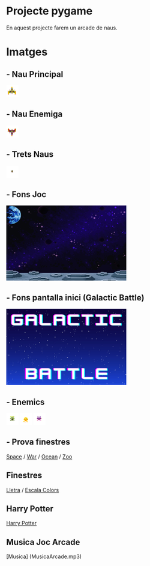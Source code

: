 # Projecte pygame

En aquest projecte farem un arcade de naus. 

# Imatges 

## - Nau Principal
![Nau Principal](NauJoc.png)

## - Nau Enemiga
![Nau Enemiga](NauEnemic.png)

## - Trets Naus 
![Tret Nau](Disparos.png)

## - Fons Joc
![Fons Joc](FondoJuego.png)

## - Fons pantalla inici (Galactic Battle)
![Pantalla inici](GameOn.png)

## - Enemics 
![Enemics Joc](enemic.png) ![Enemics Joc](enemic2.png) ![Enemics Joc](enemic3.png)

## - Prova finestres
[Space](space.py) / [War](war.py) / [Ocean](ocean.py) / [Zoo](zoo.py)

## Finestres
[Lletra](lletraH.py) / [Escala Colors](escalacolors.py)

## Harry Potter
[Harry Potter](harrypotter.py)

## Musica Joc Arcade
[Musica] (MusicaArcade.mp3)
